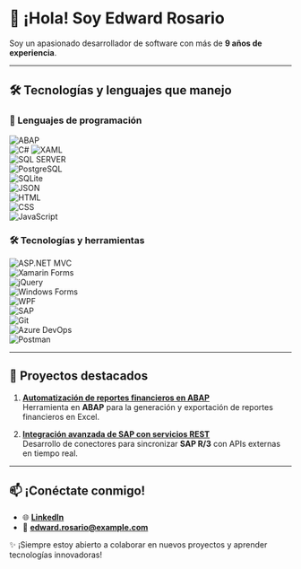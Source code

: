 # 👋 ¡Hola! Soy Edward Rosario  

Soy un apasionado desarrollador de software con más de **9 años de experiencia**. 

---

## 🛠️ Tecnologías y lenguajes que manejo  

### 🚀 Lenguajes de programación  
![ABAP](https://img.shields.io/badge/ABAP-0A5EAB?style=for-the-badge&logo=sap&logoColor=white)  
![C#](https://img.shields.io/badge/C%23-239120?style=for-the-badge&logo=c-sharp&logoColor=white) 
![XAML](https://img.shields.io/badge/XAML-0C54C2?style=for-the-badge&logo=xaml&logoColor=white)  
![SQL SERVER](https://img.shields.io/badge/SQL-CC2927?style=for-the-badge&logo=microsoft-sql-server&logoColor=white)  
![PostgreSQL](https://img.shields.io/badge/PostgreSQL-336791?style=for-the-badge&logo=postgresql&logoColor=white)  
![SQLite](https://img.shields.io/badge/SQLite-003B57?style=for-the-badge&logo=sqlite&logoColor=white)  
![JSON](https://img.shields.io/badge/JSON-000000?style=for-the-badge&logo=json&logoColor=white)  
![HTML](https://img.shields.io/badge/HTML-E34F26?style=for-the-badge&logo=html5&logoColor=white)  
![CSS](https://img.shields.io/badge/CSS-1572B6?style=for-the-badge&logo=css3&logoColor=white)  
![JavaScript](https://img.shields.io/badge/JavaScript-F7DF1E?style=for-the-badge&logo=javascript&logoColor=black)  

### 🛠️ Tecnologías y herramientas  
![ASP.NET MVC](https://img.shields.io/badge/ASP.NET%20MVC-512BD4?style=for-the-badge&logo=dotnet&logoColor=white)  
![Xamarin Forms](https://img.shields.io/badge/Xamarin%20Forms-3498DB?style=for-the-badge&logo=xamarin&logoColor=white)  
![jQuery](https://img.shields.io/badge/jQuery-0769AD?style=for-the-badge&logo=jquery&logoColor=white)  
![Windows Forms](https://img.shields.io/badge/Windows%20Forms-008080?style=for-the-badge&logo=microsoft&logoColor=white)  
![WPF](https://img.shields.io/badge/WPF-5C2D91?style=for-the-badge&logo=dotnet&logoColor=white)  
![SAP](https://img.shields.io/badge/SAP-0FAAFF?style=for-the-badge&logo=sap&logoColor=white)  
![Git](https://img.shields.io/badge/Git-F05032?style=for-the-badge&logo=git&logoColor=white)  
![Azure DevOps](https://img.shields.io/badge/Azure%20DevOps-0078D7?style=for-the-badge&logo=azure-devops&logoColor=white)  
![Postman](https://img.shields.io/badge/Postman-FF6C37?style=for-the-badge&logo=postman&logoColor=white)  

---

## 🌟 Proyectos destacados  

1. **[Automatización de reportes financieros en ABAP](https://github.com/EdwardRosario/project1)**  
   Herramienta en **ABAP** para la generación y exportación de reportes financieros en Excel.  

2. **[Integración avanzada de SAP con servicios REST](https://github.com/EdwardRosario/project2)**  
   Desarrollo de conectores para sincronizar **SAP R/3** con APIs externas en tiempo real.  

---

## 📫 ¡Conéctate conmigo!  

- 🌐 **[LinkedIn](https://www.linkedin.com/in/edward-rosario-2b5a511ab/)**  
- 📧 **edward.rosario@example.com**  

✨ ¡Siempre estoy abierto a colaborar en nuevos proyectos y aprender tecnologías innovadoras!  
